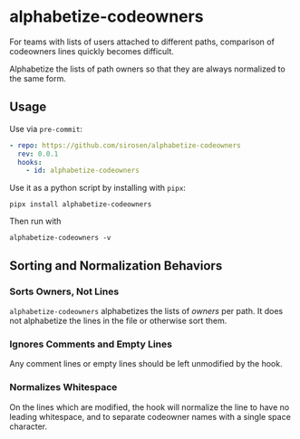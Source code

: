# alphabetize-codeowners

For teams with lists of users attached to different paths, comparison of
codeowners lines quickly becomes difficult.

Alphabetize the lists of path owners so that they are always normalized to the
same form.

## Usage

Use via `pre-commit`:

```yaml
- repo: https://github.com/sirosen/alphabetize-codeowners
  rev: 0.0.1
  hooks:
    - id: alphabetize-codeowners
```

Use it as a python script by installing with `pipx`:

```
pipx install alphabetize-codeowners
```

Then run with

```
alphabetize-codeowners -v
```

## Sorting and Normalization Behaviors

### Sorts Owners, Not Lines

`alphabetize-codeowners` alphabetizes the lists of *owners* per path.
It does not alphabetize the lines in the file or otherwise sort them.

### Ignores Comments and Empty Lines

Any comment lines or empty lines should be left unmodified by the hook.

### Normalizes Whitespace

On the lines which are modified, the hook will normalize the line to have no
leading whitespace, and to separate codeowner names with a single space
character.
